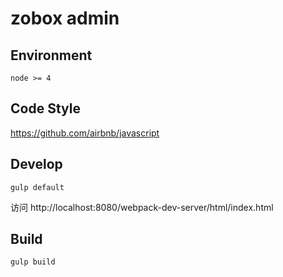 # zobox admin

## Environment

```
node >= 4
```

## Code Style

https://github.com/airbnb/javascript

## Develop

```
gulp default
```

访问 http://localhost:8080/webpack-dev-server/html/index.html

## Build

```
gulp build
```
